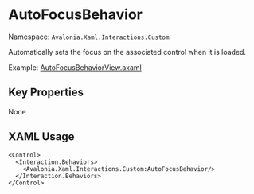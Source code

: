 # AutoFocusBehavior

Namespace: `Avalonia.Xaml.Interactions.Custom`

Automatically sets the focus on the associated control when it is loaded.

Example: [AutoFocusBehaviorView.axaml](samples/BehaviorsTestApplication/Views/Pages/AutoFocusBehaviorView.axaml)

## Key Properties
None

## XAML Usage
```xaml
<Control>
  <Interaction.Behaviors>
    <Avalonia.Xaml.Interactions.Custom:AutoFocusBehavior/>
  </Interaction.Behaviors>
</Control>
```
